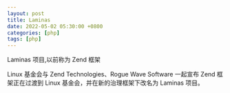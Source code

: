 ```yaml
---
layout: post
title: Laminas
date: 2022-05-02 05:30:00 +0800
categories: [php]
tags: [php]
---
```

Laminas 项目,以前称为 Zend 框架

Linux 基金会与 Zend Technologies、Rogue Wave Software 一起宣布 Zend 框架正在过渡到 Linux 基金会，并在新的治理框架下改名为 Laminas 项目。